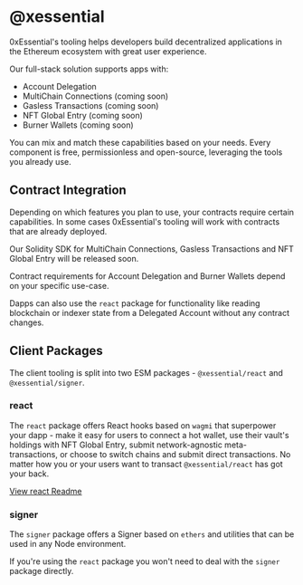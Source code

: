 # @xessential

0xEssential's tooling helps developers build decentralized applications in the Ethereum ecosystem with great user experience.

Our full-stack solution supports apps with:

- Account Delegation
- MultiChain Connections (coming soon)
- Gasless Transactions (coming soon)
- NFT Global Entry (coming soon)
- Burner Wallets (coming soon)

You can mix and match these capabilities based on your needs. Every component is free, permissionless and open-source, leveraging the tools you already use.

## Contract Integration

Depending on which features you plan to use, your contracts require certain capabilities. In some cases 0xEssential's tooling will work with contracts that are already deployed.

Our Solidity SDK for MultiChain Connections, Gasless Transactions and NFT Global Entry will be released soon.

Contract requirements for Account Delegation and Burner Wallets depend on your specific use-case.

Dapps can also use the `react` package for functionality like reading blockchain or indexer state from a Delegated Account without any contract changes.

## Client Packages

The client tooling is split into two ESM packages - `@xessential/react` and `@xessential/signer`.

### react

The `react` package offers React hooks based on `wagmi` that superpower your dapp - make it easy for users to connect a hot wallet, use their vault's holdings with NFT Global Entry, submit network-agnostic meta-transactions, or choose to switch chains and submit direct transactions. No matter how you or your users want to transact `@xessential/react` has got your back.

[View react Readme](./packages/react/README.md)

### signer

The `signer` package offers a Signer based on `ethers` and utilities that can be used in any Node environment.

If you're using the `react` package you won't need to deal with the `signer` package directly.
